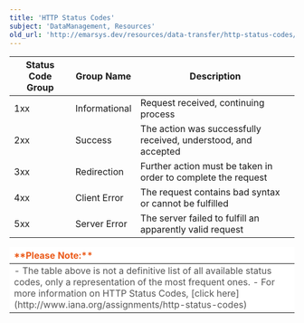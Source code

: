 ```yaml
---
title: 'HTTP Status Codes'
subject: 'DataManagement, Resources'
old_url: 'http://emarsys.dev/resources/data-transfer/http-status-codes/'
---
```


<table class="wikitable"><thead><tr><th>Status Code Group</th> <th>Group Name</th> <th>Description</th> </tr></thead><tbody><tr><td>1xx</td> <td>Informational</td> <td>Request received, continuing process</td> </tr><tr><td>2xx</td> <td>Success</td> <td>The action was successfully received, understood, and accepted</td> </tr><tr><td>3xx</td> <td>Redirection</td> <td>Further action must be taken in order to complete the request</td> </tr><tr><td>4xx</td> <td>Client Error</td> <td>The request contains bad syntax or cannot be fulfilled</td> </tr><tr><td>5xx</td> <td>Server Error</td> <td>The server failed to fulfill an apparently valid request</td> </tr></tbody></table><table border="0" cellpadding="1" class="wikitable" style="width: 100%; border-width: 0px; border-style: solid;"><thead><tr><th style="text-align: left; border-color: #fff; background-color: #fff; color: #eb5a19;">**Please Note:**</th> </tr></thead><tbody><tr><td style="text-align: left; border-color: #fff; background-color: #fff; color: #555555;">- The table above is not a definitive list of all available status codes, only a representation of the most frequent ones.
- For more information on HTTP Status Codes, [click here](http://www.iana.org/assignments/http-status-codes)
 
</td></tr></tbody></table>